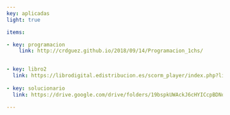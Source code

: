 ```yaml
---
key: aplicadas
light: true

items:

- key: programacion
    link: http://crdguez.github.io/2018/09/14/Programacion_1chs/


- key: libro2
  link: https://librodigital.edistribucion.es/scorm_player/index.php?licencia=CGGJ-CCPY-XB7V-HZ3B&urllibro=L2JpYmxpb3RlY2EtYW5heWEvbGlicm8vMTg5MDYzMS8wNjkxMTY0NWQwMWI3ZTQ1NDdhZDhiM2U3ZWMyYTA5N2I0ZTYxM2EyMDY1ZTFkY2UwNmE5NTNlNWM2ZWYwMjNmLTI4NDM1LTIwMTgwOTI2MTAwMTQ2L2luZGV4Lmh0bWw= 
  
- key: solucionario
  link: https://drive.google.com/drive/folders/19bspkUWAckJ6cHYICcpBDNooiXEGGFLt?usp=sharing

---
```

